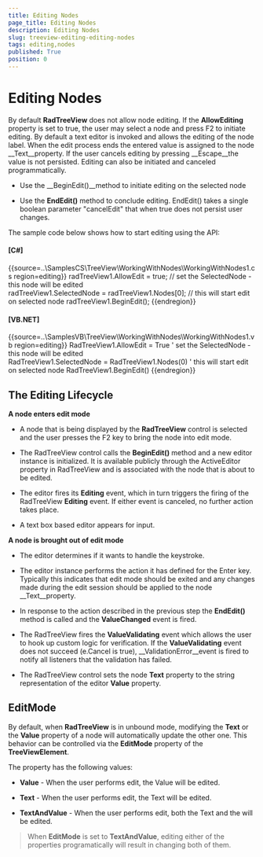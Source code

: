 ```yaml
---
title: Editing Nodes
page_title: Editing Nodes
description: Editing Nodes
slug: treeview-editing-editing-nodes
tags: editing,nodes
published: True
position: 0
---
```


# Editing Nodes



By default __RadTreeView__ does not allow node editing. If the __AllowEditing__ property is set to true, the user may select a node and press F2 to initiate editing. By default a text editor is invoked and allows the editing of the node label. When the edit process ends the entered value is assigned to the node __Text__property. If the user cancels editing by pressing __Escape__the value is not persisted. Editing can also be initiated and canceled programmatically.
      

* Use the __BeginEdit()__method to initiate editing on the selected node
          

* Use the __EndEdit()__ method to conclude editing. EndEdit() takes a single boolean parameter "cancelEdit" that when true does not persist user changes.
          

The sample code below shows how to start editing using the API:

#### __[C#]__

{{source=..\SamplesCS\TreeView\WorkingWithNodes\WorkingWithNodes1.cs region=editing}}
	            radTreeView1.AllowEdit = true;
	            // set the SelectedNode - this node will be edited  
	            radTreeView1.SelectedNode = radTreeView1.Nodes[0];
	            // this will start edit on selected node
	            radTreeView1.BeginEdit();
	{{endregion}}



#### __[VB.NET]__

{{source=..\SamplesVB\TreeView\WorkingWithNodes\WorkingWithNodes1.vb region=editing}}
	        RadTreeView1.AllowEdit = True
	        ' set the SelectedNode - this node will be edited  
	        RadTreeView1.SelectedNode = RadTreeView1.Nodes(0)
	        ' this will start edit on selected node
	        RadTreeView1.BeginEdit()
	{{endregion}}



## The Editing Lifecycle

__A node enters edit mode__

* A node that is being displayed by the __RadTreeView__ control is selected and the user presses the F2 key to bring the node into edit mode.
            

* The RadTreeView control calls the __BeginEdit()__ method and a new editor instance is initialized. It is available publicly through the ActiveEditor property in RadTreeView and is associated with the node that is about to be edited.
            

* The editor fires its __Editing__ event, which in turn triggers the firing of the RadTreeView __Editing__ event. If either event is canceled, no further action takes place.
            

* A text box based editor appears for input. 

__A node is brought out of edit mode__

* The editor determines if it wants to handle the keystroke.
            

* The editor instance performs the action it has defined for the Enter key. Typically this indicates that edit mode should be exited and any changes made during the edit session should be applied to the node __Text__property.
            

* In response to the action described in the previous step the __EndEdit()__ method is called and the __ValueChanged__ event is fired.
            

* The RadTreeView fires the __ValueValidating__ event which allows the user to hook up custom logic for verification. If the __ValueValidating__ event does not succeed (e.Cancel is true), __ValidationError__event is fired to notify all listeners that the validation has failed.
            

* The RadTreeView control sets the node __Text__ property to the string representation of the editor __Value__ property.
            

## EditMode

By default, when __RadTreeView__ is in unbound mode, modifying the __Text__ or the
          __Value__ property of a node will automatically update the other one. This behavior can be controlled via the
          __EditMode__ property of the __TreeViewElement__.
        

The property has the following values:

* __Value__ - When the user performs edit, the Value will be edited.
            

* __Text__ - When the user performs edit, the Text will be edited.
            

* __TextAndValue__ - When the user performs edit, both the Text and the will be edited.
            

>When __EditMode__ is set to __TextAndValue__, editing either of the properties programatically will result in changing both of them.
          
